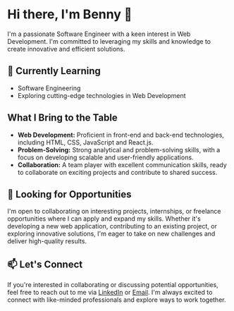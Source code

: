# Hi there, I'm Benny 👋

I'm a passionate Software Engineer with a keen interest in Web Development. I'm committed to leveraging my skills and knowledge to create innovative and efficient solutions.

## 🌱 Currently Learning

- Software Engineering
- Exploring cutting-edge technologies in Web Development

## What I Bring to the Table

- **Web Development:** Proficient in front-end and back-end technologies, including HTML, CSS, JavaScript and React.js.
- **Problem-Solving:** Strong analytical and problem-solving skills, with a focus on developing scalable and user-friendly applications.
- **Collaboration:** A team player with excellent communication skills, ready to collaborate on exciting projects and contribute to shared success.

## 💼 Looking for Opportunities

I'm open to collaborating on interesting projects, internships, or freelance opportunities where I can apply and expand my skills. Whether it's developing a new web application, contributing to an existing project, or exploring innovative solutions, I'm eager to take on new challenges and deliver high-quality results.

## 📫 Let's Connect

If you're interested in collaborating or discussing potential opportunities, feel free to reach out to me via [LinkedIn]([#](https://www.linkedin.com/in/benny-mathew/)) or [Email](bhinnexclusive@gmail.com). I'm always excited to connect with like-minded professionals and explore ways to work together.
